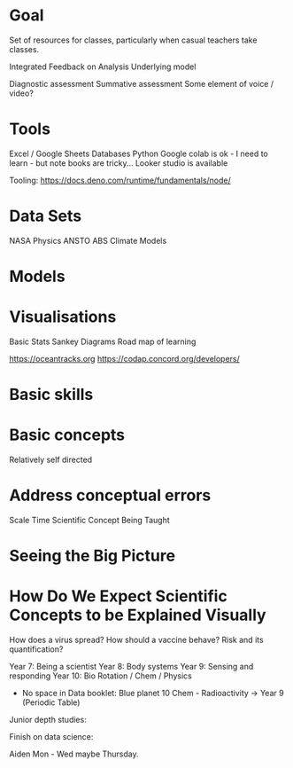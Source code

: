 # Goal
Set of resources for classes, particularly when casual teachers take classes.

Integrated Feedback on Analysis
Underlying model

Diagnostic assessment
Summative assessment
Some element of voice / video?

# Tools
Excel / Google Sheets
Databases
Python
Google colab is ok - I need to learn - but note books are tricky...
Looker studio is available

Tooling:
https://docs.deno.com/runtime/fundamentals/node/


# Data Sets
NASA
Physics
ANSTO
ABS
Climate Models

# Models


# Visualisations

Basic Stats
Sankey Diagrams
Road map of learning

https://oceantracks.org
https://codap.concord.org/developers/


# Basic skills

# Basic concepts

Relatively self directed

# Address conceptual errors
Scale
Time
Scientific Concept Being Taught



# Seeing the Big Picture

# How Do We Expect Scientific Concepts to be Explained Visually
How does a virus spread?
How should a vaccine behave?
Risk and its quantification?


Year  7: Being a scientist
Year  8: Body systems
Year  9: Sensing and responding
Year 10: Bio Rotation / Chem / Physics
  - No space in
    Data booklet:
    Blue planet
    10 Chem - Radioactivity -> Year 9 (Periodic Table)

Junior depth studies:

Finish on data science:

Aiden Mon - Wed maybe Thursday.
